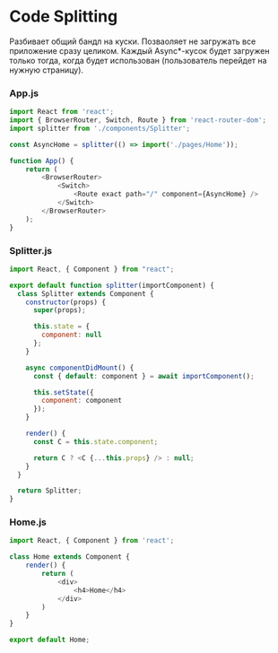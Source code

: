 # Code Splitting
Разбивает общий бандл на куски. Позваоляет не загружать все приложение сразу целиком.
Каждый Async*-кусок будет загружен только тогда, когда будет использован (пользователь перейдет на нужную страницу).



### App.js
```javascript
import React from 'react';
import { BrowserRouter, Switch, Route } from 'react-router-dom';
import splitter from './components/Splitter';

const AsyncHome = splitter(() => import('./pages/Home'));

function App() {
    return (
        <BrowserRouter>
            <Switch>
                <Route exact path="/" component={AsyncHome} />
            </Switch>
        </BrowserRouter>
    );
}
```




### Splitter.js
```javascript
import React, { Component } from "react";

export default function splitter(importComponent) {
  class Splitter extends Component {
    constructor(props) {
      super(props);

      this.state = {
        component: null
      };
    }

    async componentDidMount() {
      const { default: component } = await importComponent();

      this.setState({
        component: component
      });
    }

    render() {
      const C = this.state.component;

      return C ? <C {...this.props} /> : null;
    }
  }

  return Splitter;
}
```




### Home.js
```javascript
import React, { Component } from 'react';

class Home extends Component {
    render() {
        return (
            <div>
                <h4>Home</h4>
            </div>
        )
    }
}

export default Home;
```
